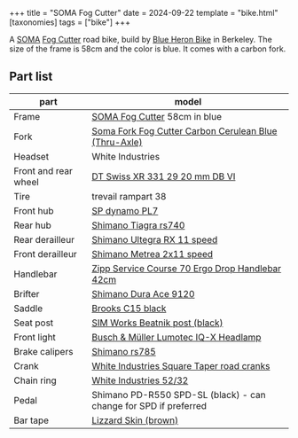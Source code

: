 +++
title = "SOMA Fog Cutter"
date = 2024-09-22
template = "bike.html"
[taxonomies]
tags = ["bike"]
+++

A [SOMA](https://www.somafab.com/archives/product/fog-cutter-frame-set) [Fog Cutter](https://www.somafab.com/archives/product/fog-cutter-frame-set) road bike, build by [Blue Heron Bike](https://www.blueheronbikesberkeley.com/bike-accessories) in Berkeley. The size of the frame is 58cm and the color is blue. It comes with a carbon fork.

<div id="carousel-container"></div>

<script>
  // Specify the images for this carousel
  const pageImages = [
    '/images/fogcutter/IMG_0988.jpeg',
    '/images/fogcutter/IMG_0989.jpeg',
	'/images/fogcutter/IMG_0990.jpeg',
	'/images/fogcutter/IMG_0991.jpeg',
	'/images/fogcutter/IMG_0992.jpeg',
	'/images/fogcutter/IMG_0993.jpeg',
	'/images/fogcutter/IMG_0994.jpeg',
	'/images/fogcutter/IMG_0995.jpeg',
	'/images/fogcutter/IMG_0996.jpeg',
	'/images/fogcutter/IMG_0997.jpeg',
	'/images/fogcutter/IMG_0998.jpeg',
	'/images/fogcutter/IMG_0999.jpeg',
	'/images/fogcutter/IMG_1001.jpeg',
	'/images/fogcutter/IMG_1002.jpeg',
  ];

  // Check if the initializeCarousel function is available
  if (typeof initializeCarousel === 'function') {
    // Initialize the carousel
    initializeCarousel('carousel-container', pageImages);
  } else {
    console.error('Carousel initialization function not found. Make sure carousel.js is properly loaded.');
  }
</script>

## Part list

| part                 | model                                                                                                                                                                                                                 |
| -------------------- | --------------------------------------------------------------------------------------------------------------------------------------------------------------------------------------------------------------------- |
| Frame                | [SOMA Fog Cutter](https://www.somafab.com/archives/product/fog-cutter-frame-set) 58cm in blue                                                                                                                         |
| Fork                 | [Soma Fork Fog Cutter Carbon Cerulean Blue (Thru-Axle)](https://www.somafabshop.com/shop/231007-soma-fork-fog-cutter-carbon-cerulean-blue-thru-axle-5617?search=cerulean&product=product.template%285617%2C%29#attr=) |
| Headset              | White Industries                                                                                                                                                                                                      |
| Front and rear wheel | [DT Swiss XR 331 29 20 mm DB VI](https://www.dtswiss.com/en/support/product-support?matnr=RTXR3329N28S011223)                                                                                                         |
| Tire                 | trevail rampart 38                                                                                                                                                                                                    |
| Front hub            | [SP dynamo PL7](https://www.sp-dynamo.com/series7-pl7)                                                                                                                                                                |
| Rear hub             | [Shimano Tiagra rs740](https://bike.shimano.com/en-US/product/component/tiagra-4700/FH-RS470.html)                                                                                                                    |
| Rear derailleur      | [Shimano Ultegra RX 11 speed](https://bike.shimano.com/en-US/product/component/ultegra-rx/RD-RX800-GS.html)                                                                                                           |
| Front derailleur     | [Shimano Metrea 2x11 speed](https://bike.shimano.com/en-US/product/component/metrea-u5000/FD-U5000-F.html)                                                                                                            |
| Handlebar            | [Zipp Service Course 70 Ergo Drop Handlebar 42cm](https://www.sram.com/en/zipp/models/hb-dbsc-7e-b2)                                                                                                                  |
| Brifter              | [Shimano Dura Ace 9120](https://bike.shimano.com/en-US/product/component/duraace-r9100/ST-R9120-R.html)                                                                                                               |
| Saddle               | [Brooks C15 black](https://www.brooksengland.com/en_us/c15.html)                                                                                                                                                      |
| Seat post            | [SIM Works Beatnik post (black)](https://www.sim.works/products/beatnik-post-1)                                                                                                                                       |
| Front light          | [Busch & Müller Lumotec IQ-X Headlamp](https://www.bumm.de/en/products/dynamo-scheinwerfer/produkt/164rtsndi-01-schwarz-164rtsndi-silber%20.html)                                                                     |
| Brake calipers       | [Shimano rs785](https://bike.shimano.com/en-EU/product/component/ultegra-6870-di2/BR-RS785.html)                                                                                                                      |
| Crank                | [White Industries Square Taper road cranks](https://www.whiteind.com/product/square-taper-road-cranks/)                                                                                                               |
| Chain ring           | [White Industries 52/32](https://www.whiteind.com/product/vbc-chainring-sets/)                                                                                                                                        |
| Pedal                | Shimano PD-R550 SPD-SL (black) - can change for SPD if preferred                                                                                                                                                      |
| Bar tape             | [Lizzard Skin (brown)](https://www.lizardskins.com/cycling)                                                                                                                                                           |
